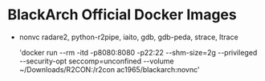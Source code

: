 # BlackArch Official Docker Images

- nonvc
    radare2, python-r2pipe, iaito, 
    gdb, gdb-peda, strace, ltrace

    'docker run --rm -itd -p8080:8080 -p22:22 --shm-size=2g --privileged --security-opt seccomp=unconfined --volume ~/Downloads/R2CON:/r2con ac1965/blackarch:novnc'
